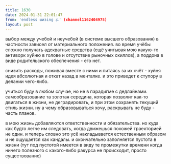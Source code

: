 ```yaml
---
title: 1630
date: 2024-01-31 22:01:47
from: 'endless шизing ⍼' (channel1162404975)
layout: post
---
```


выбор между учебой и неучебой (в системе высшего образования) в частности зависел от материального положения. во время учёбы сложно получать адекватные средства (ещё учитывая мою какую-то антиворк хуйню в голове и отсутствие рыночных скиллов), а поддона в виде родительского обеспечения - его нет.

снизить расходы, поживая вместе с ними и питаясь за их счёт - хуйня идея абсолютная и откат назад в менталке. и это приведет к ступору в делании чего-либо.

учиться буду в любом случае, но не в парадигме с дедлайнами. самообразование та золотая середина, которая позволит как-то двигаться в жизни, не деградировать, и при этом сохранять текущий стиль жизни.
ну а чему образовываться хочу, раскрывать не буду - часть планов. 

в мою жизнь добавляются ответственности и обязательства. но куда как будто легче им следовать, когда движешься похожей траекторией не один. и теперь словно это усё накладывается естественным образом и не ощущается как кандалы. 
и окончательно заполняется пустота в жизни 
(тут под пустотой имеется в виду те промежутки времени когда ничего полезного с какого-либо ракурса не происходит, просто существование)
